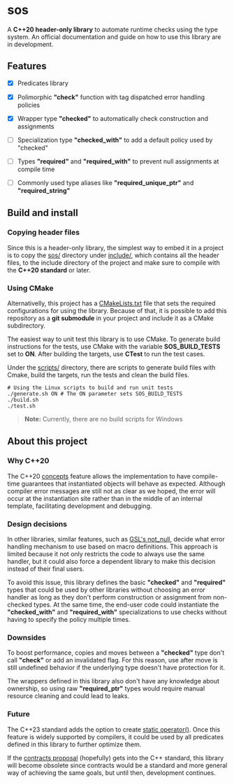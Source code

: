 # sos

A **C++20 header-only library** to automate runtime checks using the type system. An official documentation and guide on how to use this library are in development.


## Features

- [x] Predicates library
- [x] Polimorphic **"check"** function with tag dispatched error handling policies
- [x] Wrapper type **"checked"** to automatically check construction and assignments
- [ ] Specialization type **"checked_with"** to add a default policy used by "checked"
- [ ] Types **"required"** and **"required_with"** to prevent null assignments at compile time
- [ ] Commonly used type aliases like **"required_unique_ptr"** and **"required_string"**


## Build and install

### Copying header files

Since this is a header-only library, the simplest way to embed it in a project is to copy the [sos/](include/sos/) directory under [include/](include/), which contains all the header files, to the include directory of the project and make sure to compile with the **C++20 standard** or later.

### Using CMake

Alternativelly, this project has a [CMakeLists.txt](CMakeLists.txt) file that sets the required configurations for using the library. Because of that, it is possible to add this repository as a **git submodule** in your project and include it as a CMake subdirectory.

The easiest way to unit test this library is to use CMake. To generate build instructions for the tests, use CMake with the variable **SOS_BUILD_TESTS** set to **ON**. After building the targets, use **CTest** to run the test cases.

Under the [scripts/](scripts/) directory, there are scripts to generate build files with Cmake, build the targets, run the tests and clean the build files.

```shell
# Using the Linux scripts to build and run unit tests
./generate.sh ON # The ON parameter sets SOS_BUILD_TESTS
./build.sh
./test.sh
```

> **Note:** Currently, there are no build scripts for Windows


## About this project

### Why C++20

The C++20 [concepts](https://en.cppreference.com/w/cpp/language/constraints) feature allows the implementation to have compile-time guarantees that instantiated objects will behave as expected. Although compiler error messages are still not as clear as we hoped, the error will occur at the instantiation site rather than in the middle of an internal template, facilitating development and debugging.

### Design decisions

In other libraries, similar features, such as [GSL's not_null](https://github.com/microsoft/GSL/blob/main/include/gsl/pointers), decide what error handling mechanism to use based on macro definitions. This approach is limited because it not only restricts the code to always use the same handler, but it could also force a dependent library to make this decision instead of their final users.

To avoid this issue, this library defines the basic **"checked"** and **"required"** types that could be used by other libraries without choosing an error handler as long as they don't perform construction or assignment from non-checked types. At the same time, the end-user code could instantiate the **"checked_with"** and **"required_with"** specializations to use checks without having to specify the policy multiple times.

### Downsides

To boost performance, copies and moves between a **"checked"** type don't call **"check"** or add an invalidated flag. For this reason, use after move is still undefined behavior if the underlying type doesn't have protection for it.

The wrappers defined in this library also don't have any knowledge about ownership, so using raw **"required_ptr"** types would require manual resource cleaning and could lead to leaks.

### Future

The C++23 standard adds the option to create [static operator()](https://www.open-std.org/jtc1/sc22/wg21/docs/papers/2022/p1169r4.html). Once this feature is widely supported by compilers, it could be used by all predicates defined in this library to further optimize them.

If the [contracts proposal](https://www.open-std.org/jtc1/sc22/wg21/docs/papers/2022/p2695r0.pdf) (hopefully) gets into the C++ standard, this library will become obsolete since contracts would be a standard and more general way of achieving the same goals, but until then, development continues.
